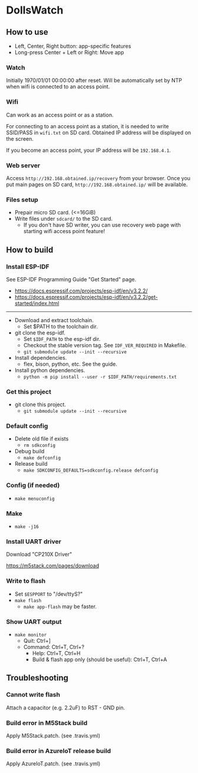 # DollsWatch

## How to use
* Left, Center, Right button: app-specific features
* Long-press Center + Left or Right: Move app

### Watch
Initially 1970/01/01 00:00:00 after reset.
Will be automatically set by NTP when wifi is connected to an access point.

### Wifi
Can work as an access point or as a station.

For connecting to an access point as a station, it is needed to write
SSID/PASS in `wifi.txt` on SD card.
Obtained IP address will be displayed on the screen.

If you become an access point, your IP address will be `192.168.4.1`.

### Web server
Access `http://192.168.obtained.ip/recovery` from your browser.
Once you put main pages on SD card, `http://192.168.obtained.ip/`
will be available.

### Files setup
* Prepair micro SD card. (<=16GiB)
* Write files under `sdcard/` to the SD card.
  * If you don't have SD writer, you can use recovery web page
    with starting wifi access point feature!


## How to build

### Install ESP-IDF
See ESP-IDF Programming Guide "Get Started" page.
* https://docs.espressif.com/projects/esp-idf/en/v3.2.2/
* https://docs.espressif.com/projects/esp-idf/en/v3.2.2/get-started/index.html

----

* Download and extract toolchain.
  * Set $PATH to the toolchain dir.
* git clone the esp-idf.
  * Set `$IDF_PATH` to the esp-idf dir.
  * Checkout the stable version tag. See `IDF_VER_REQUIRED` in Makefile.
  * `git submodule update --init --recursive`
* Install dependencies.
  * flex, bison, python, etc. See the guide.
* Install python dependencies.
  * `python -m pip install --user -r $IDF_PATH/requirements.txt`

### Get this project
* git clone this project.
  * `git submodule update --init --recursive`

### Default config
* Delete old file if exists
  * `rm sdkconfig`
* Debug build
  * `make defconfig`
* Release build
  * `make SDKCONFIG_DEFAULTS=sdkconfig.release defconfig`

### Config (if needed)
* `make menuconfig`

### Make
* `make -j16`

### Install UART driver
Download "CP210X Driver"

https://m5stack.com/pages/download

### Write to flash
* Set `$ESPPORT` to "/dev/ttyS?"
* `make flash`
  * `make app-flash` may be faster.

### Show UART output
* `make monitor`
  * Quit: Ctrl+]
  * Command: Ctrl+T, Ctrl+?
    * Help: Ctrl+T, Ctrl+H
    * Build & flash app only (should be useful): Ctrl+T, Ctrl+A


## Troubleshooting

### Cannot write flash
Attach a capacitor (e.g. 2.2uF) to RST - GND pin.

### Build error in M5Stack build
Apply M5Stack.patch. (see .travis.yml)

### Build error in AzureIoT release build
Apply AzureIoT.patch. (see .travis.yml)
